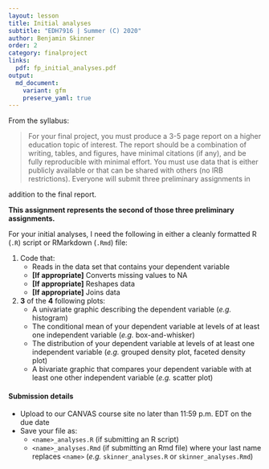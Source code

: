 ```yaml
---
layout: lesson
title: Initial analyses
subtitle: "EDH7916 | Summer (C) 2020"
author: Benjamin Skinner
order: 2
category: finalproject
links:
  pdf: fp_initial_analyses.pdf
output:
  md_document:
    variant: gfm
    preserve_yaml: true
---
```


From the syllabus:

> For your final project, you must produce a 3-5 page report on a higher
> education topic of interest. The report should be a combination of
> writing, tables, and figures, have minimal citations (if any), and be
> fully reproducible with minimal effort. You must use data that is
> either publicly available or that can be shared with others (no IRB
> restrictions). Everyone will submit three preliminary assignments in

addition to the final report.

**This assignment represents the second of those three preliminary
assignments.**

For your initial analyses, I need the following in either a cleanly
formatted R (`.R`) script or RMarkdown (`.Rmd`) file:

1.  Code that:
      - Reads in the data set that contains your dependent variable
      - **\[If appropriate\]** Converts missing values to NA
      - **\[If appropriate\]** Reshapes data
      - **\[If appropriate\]** Joins data
2.  **3** of the **4** following plots:
      - A univariate graphic describing the dependent variable (*e.g.*
        histogram)
      - The conditional mean of your dependent variable at levels of at
        least one independent variable (*e.g.* box-and-whisker)
      - The distribution of your dependent variable at levels of at
        least one independent variable (*e.g.* grouped density plot,
        faceted density plot)
      - A bivariate graphic that compares your dependent variable with
        at least one other independent variable (*e.g.* scatter plot)

#### Submission details

  - Upload to our CANVAS course site no later than 11:59 p.m. EDT on the
    due date
  - Save your file as:
      - `<name>_analyses.R` (if submitting an R script)
      - `<name>_analyses.Rmd` (if submitting an Rmd file)
    where your last name replaces `<name>` (*e.g.* `skinner_analyses.R`
    or `skinner_analyses.Rmd`)
